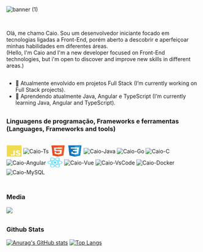 
![banner (1)](https://user-images.githubusercontent.com/40326791/233856469-fc88644b-7ec5-4c6b-8244-214f009901a4.png)

<br>

Olá, me chamo Caio. Sou um desenvolvedor iniciante focado em tecnologias ligadas a Front-End, porém aberto a descobrir e aperfeiçoar minhas habilidades em diferentes áreas.<br>
(Hello, I'm Caio and I'm a new developer focused on Front-End technologies, but i'm open to discover and improve new skills in different areas.)

##
- 🔭 Atualmente  envolvido em projetos Full Stack (I’m currently working on Full Stack projects).
- 🌱 Aprendendo atualmente Java, Angular e TypeScript  (I’m currently learning Java,  Angular and TypeScript).

##

###  Linguagens de programação, Frameworks e ferramentas (Languages, Frameworks and tools)
<div style="display: inline_block"><br>
  <img align="center" alt="Caio-Js" height="30" width="40" src="https://raw.githubusercontent.com/devicons/devicon/master/icons/javascript/javascript-plain.svg">
  <img align="center" alt="Caio-Ts" height="30" width="40" src="https://cdn.jsdelivr.net/gh/devicons/devicon/icons/typescript/typescript-original.svg" />
  <img align="center" alt="Caio-HTML" height="30" width="40" src="https://raw.githubusercontent.com/devicons/devicon/master/icons/html5/html5-original.svg">
  <img align="center" alt="Caio-CSS" height="30" width="40" src="https://raw.githubusercontent.com/devicons/devicon/master/icons/css3/css3-original.svg">
  <img align="center" alt="Caio-Java" height="30" width="40"src="https://cdn.jsdelivr.net/gh/devicons/devicon/icons/java/java-original.svg" />
  <img align="center" alt="Caio-Go" height="30" width="40"src="https://cdn.jsdelivr.net/gh/devicons/devicon/icons/go/go-original-wordmark.svg" />
  <img align="center" alt="Caio-C" height="30" width="40"src="https://cdn.jsdelivr.net/gh/devicons/devicon/icons/c/c-original.svg" />
  
  <img align="center" alt="Caio-Angular" height="30" width="40" src="https://cdn.jsdelivr.net/gh/devicons/devicon/icons/angularjs/angularjs-original.svg" />
  <img align="center" alt="Caio-React" height="30" width="40" src="https://raw.githubusercontent.com/devicons/devicon/master/icons/react/react-original.svg">
  <img align="center" alt="Caio-Vue" height="30" width="40" src="https://cdn.jsdelivr.net/gh/devicons/devicon/icons/vuejs/vuejs-original.svg" />
 
  <img align="center" alt="Caio-VsCode" height="30" width="40" src="https://cdn.jsdelivr.net/gh/devicons/devicon/icons/vscode/vscode-original.svg" />
  <img align="center" alt="Caio-Docker" height="30" width="40" src="https://cdn.jsdelivr.net/gh/devicons/devicon/icons/docker/docker-plain.svg" />
  <img align="center" alt="Caio-MySQL" height="30" width="40" src="https://cdn.jsdelivr.net/gh/devicons/devicon/icons/mysql/mysql-original.svg" />
</div>
<br>

##

### Media
<div> 
  <a href="https://www.linkedin.com/in/caio-monte-642418151/" target="_blank"><img src="https://img.shields.io/badge/-LinkedIn-%230077B5?style=for-the-badge&logo=linkedin&logoColor=white" target="_blank"></a> 
  
  ##
  ###  Github Stats
  [![Anurag's GitHub stats](https://github-readme-stats.vercel.app/api?username=Cclm93&show_icons=true&theme=tokyonight)](https://github.com/anuraghazra/github-readme-stats)
  [![Top Langs](https://github-readme-stats.vercel.app/api/top-langs/?username=Cclm93&layout=compact&theme=tokyonight&langs_count=10)](https://github.com/anuraghazra/github-readme-stats)
 
  
 
</div>
